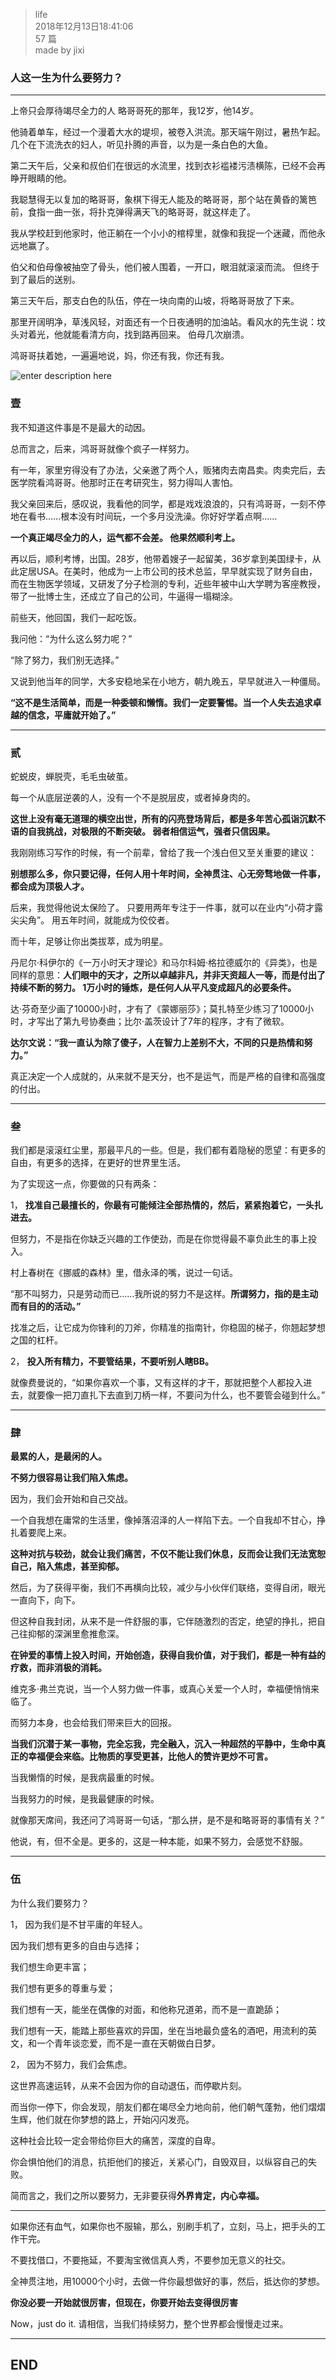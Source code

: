 > life  
> 2018年12月13日18:41:06       
> 57 篇  
>made by jixi  

### 人这一生为什么要努力？


----------
上帝只会厚待竭尽全力的人 略哥哥死的那年，我12岁，他14岁。   

他骑着单车，经过一个漫着大水的堤坝，被卷入洪流。那天端午刚过，暑热乍起。几个在下流洗衣的妇人，听见扑腾的声音，以为是一条白色的大鱼。   

第二天午后，父亲和叔伯们在很远的水流里，找到衣衫褴褛污渍横陈，已经不会再睁开眼睛的他。  

我聪慧得无以复加的略哥哥，象棋下得无人能及的略哥哥，那个站在黄昏的篱笆前，食指一曲一张，将扑克弹得满天飞的略哥哥，就这样走了。  

我从学校赶到他家时，他正躺在一个小小的棺椁里，就像和我捉一个迷藏，而他永远地赢了。  

伯父和伯母像被抽空了骨头，他们被人围着，一开口，眼泪就滚滚而流。 但终于到了最后的送别。  

第三天午后，那支白色的队伍，停在一块向南的山坡，将略哥哥放了下来。  

那里开阔明净，草浅风轻，对面还有一个日夜通明的加油站。看风水的先生说：坟头对着光，他就能看清方向，找到路再回来。 伯母几次崩溃。  

鸿哥哥扶着她，一遍遍地说，妈，你还有我，你还有我。  

![enter description here](https://www.github.com/jixiyu/images3/raw/master/小书匠/1544700927821.png)

### 壹

 我不知道这件事是不是最大的动因。    
 
 总而言之，后来，鸿哥哥就像个疯子一样努力。   

有一年，家里穷得没有了办法，父亲邀了两个人，贩猪肉去南昌卖。肉卖完后，去医学院看鸿哥哥。他那时正在考研究生，努力得叫人害怕。  

我父亲回来后，感叹说，我看他的同学，都是戏戏浪浪的，只有鸿哥哥，一刻不停地在看书……根本没有时间玩，一个多月没洗澡。你好好学着点啊……   

<b>一个真正竭尽全力的人，运气都不会差。 他果然顺利考上。</b>  

再以后，顺利考博，出国。28岁，他带着嫂子一起留美，36岁拿到美国绿卡，从此定居USA。在美时，他成为一上市公司的技术总监，早早就实现了财务自由，而在生物医学领域，又研发了分子检测的专利，近些年被中山大学聘为客座教授，带了一批博士生，还成立了自己的公司，牛逼得一塌糊涂。   

前些天，他回国，我们一起吃饭。   

我问他：“为什么这么努力呢？”   

“除了努力，我们别无选择。”   

又说到他当年的同学，大多安稳地呆在小地方，朝九晚五，早早就进入一种僵局。   

<b>“这不是生活简单，而是一种委顿和懒惰。我们一定要警惕。当一个人失去追求卓越的信念，平庸就开始了。”</b>  


----------

### 贰

蛇蜕皮，蝉脱壳，毛毛虫破茧。   

每一个从底层逆袭的人，没有一个不是脱层皮，或者掉身肉的。  

<b>这世上没有毫无道理的横空出世，所有的闪亮登场背后，都是多年苦心孤诣沉默不语的自我挑战，对极限的不断突破。 弱者相信运气，强者只信因果。</b>   

我刚刚练习写作的时候，有一个前辈，曾给了我一个浅白但又至关重要的建议：  

<b>别想那么多，你只要记得，任何人用十年时间，全神贯注、心无旁骛地做一件事，都会成为顶极人才。</b>    

后来，我觉得他说太保险了。 只要用两年专注于一件事，就可以在业内“小荷才露尖尖角”。 用五年时间，就能成为佼佼者。   

而十年，足够让你出类拔萃，成为明星。  

丹尼尔·科伊尔的《一万小时天才理论》和马尔科姆·格拉德威尔的《异类》，也是同样的意思：<b>人们眼中的天才，之所以卓越非凡，并非天资超人一等，而是付出了持续不断的努力。 1万小时的锤炼，是任何人从平凡变成超凡的必要条件。</b>   

达·芬奇至少画了10000小时，才有了《蒙娜丽莎》；莫扎特至少练习了10000小时，才写出了第九号协奏曲；比尔·盖茨设计了7年的程序，才有了微软。  

<b>达尔文说：“我一直认为除了傻子，人在智力上差别不大，不同的只是热情和努力。”</b>   

真正决定一个人成就的，从来就不是天分，也不是运气，而是严格的自律和高强度的付出。    



----------

### 叁

我们都是滚滚红尘里，那最平凡的一些。但是，我们都有着隐秘的愿望：有更多的自由，有更多的选择，在更好的世界里生活。  
 
为了实现这一点，你要做的只有两条：  

1， <b>找准自己最擅长的，你最有可能倾注全部热情的，然后，紧紧抱着它，一头扎进去。</b>  

但努力，不是指在你缺乏兴趣的工作使劲，而是在你觉得最不辜负此生的事上投入。  

村上春树在《挪威的森林》里，借永泽的嘴，说过一句话。  

“那不叫努力，只是劳动而已……我所说的努力不是这样。<b>所谓努力，指的是主动而有目的的活动。”</b>  
 
找准之后，让它成为你锋利的刀斧，你精准的指南针，你稳固的梯子，你翘起梦想之国的杠杆。  


2， <b>投入所有精力，不要管结果，不要听别人瞎BB。</b>  

就像费曼说的，“如果你喜欢一个事，又有这样的才干，那就把整个人都投入进去，就要像一把刀直扎下去直到刀柄一样，不要问为什么，也不要管会碰到什么。”  

----------

### 肆


<b>最累的人，是最闲的人。</b>  

<b>不努力很容易让我们陷入焦虑。</b>  

因为，我们会开始和自己交战。  

一个自我想在庸常的生活里，像掉落沼泽的人一样陷下去。一个自我却不甘心，挣扎着要爬上来。  

<b>这种对抗与较劲，就会让我们痛苦，不仅不能让我们休息，反而会让我们无法宽恕自己，陷入焦虑，甚至抑郁。</b>  

然后，为了获得平衡，我们不再横向比较，减少与小伙伴们联络，变得自闭，眼光一直向下，向下。  

但这种自我封闭，从来不是一件舒服的事，它伴随激烈的否定，绝望的挣扎，把自己往抑郁的深渊里愈推愈深。  

<b>在钟爱的事情上投入时间，开始创造，获得自我价值，对于我们，都是一种有益的疗救，而非消极的消耗。</b>  

维克多·弗兰克说，当一个人努力做一件事，或真心关爱一个人时，幸福便悄悄来临了。  

而努力本身，也会给我们带来巨大的回报。  

<b>当我们沉潜于某一事物，完全忘我，完全融入，沉入一种超然的平静中，生命中真正的幸福便会来临。比物质的享受更甚，比他人的赞许更炒不可言。</b>  

当我懒惰的时候，是我病最重的时候。  

当我努力的时候，是我最健康的时候。 

就像那天席间，我还问了鸿哥哥一句话，“那么拼，是不是和略哥哥的事情有关？”  

他说，有，但不全是。更多的，这是一种本能，如果不努力，会感觉不舒服。  

----------

### 伍

为什么我们要努力？    

1， 因为我们是不甘平庸的年轻人。   

因为我们想有更多的自由与选择；   

我们想生命更丰富；  

我们想有更多的尊重与爱；   

我们想有一天，能坐在偶像的对面，和他称兄道弟，而不是一直跪舔；  

我们想有一天，能踏上那些喜欢的异国，坐在当地最负盛名的酒吧，用流利的英文，和一个青年谈恋爱，而不是一直在天朝做白日梦。  

2， 因为不努力，我们会焦虑。  

这世界高速运转，从来不会因为你的自动退伍，而停歇片刻。  

而当你一停下，你会发现，朋友们都在竭尽全力地向前，他们朝气蓬勃，他们熠熠生辉，他们就在你梦想的路上，开始闪闪发亮。  

这种社会比较一定会带给你巨大的痛苦，深度的自卑。  

你会惧怕他们的消息，抗拒他们的接近，关紧心门，自毁双目，以纵容自己的失败。  

简而言之，我们之所以要努力，无非要获得<b>外界肯定，内心幸福。</b>  



----------

如果你还有血气，如果你也不服输，那么，别刷手机了，立刻，马上，把手头的工作干完。  

不要找借口，不要拖延，不要淘宝微信真人秀，不要参加无意义的社交。    

全神贯注地，用10000个小时，去做一件你最想做好的事，然后，抵达你的梦想。   

<b>你没必要一开始就很厉害，但现在，你要开始去变得很厉害</b>  

Now，just do it. 请相信，当我们持续努力，整个世界都会慢慢走过来。  


----------


## END


